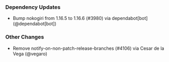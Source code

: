 ### Dependency Updates
* Bump nokogiri from 1.16.5 to 1.16.6 (#3980) via dependabot[bot] (@dependabot[bot])
### Other Changes
* Remove notify-on-non-patch-release-branches (#4106) via Cesar de la Vega (@vegaro)
